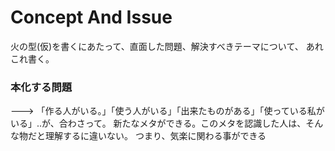 # Concept And Issue

火の型(仮)を書くにあたって、直面した問題、解決すべきテーマについて、
あれこれ書く。


### 本化する問題

---> 
「作る人がいる。」「使う人がいる」「出来たものがある」「使っている私がいる」..が、合わさって。
新たなメタができる。このメタを認識した人は、そんな物だと理解するに違いない。
つまり、気楽に関わる事ができる